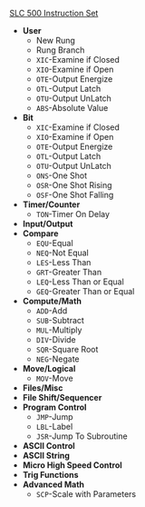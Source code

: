 [SLC 500 Instruction Set](https://literature.rockwellautomation.com/idc/groups/literature/documents/rm/1747-rm001_-en-p.pdf)
- **User**
	- New Rung
	- Rung Branch
	- `XIC`-Examine if Closed
	- `XIO`-Examine if Open
	- `OTE`-Output Energize
	- `OTL`-Output Latch
	- `OTU`-Output UnLatch
	- `ABS`-Absolute Value
- **Bit**
	- `XIC`-Examine if Closed
	- `XIO`-Examine if Open
	- `OTE`-Output Energize
	- `OTL`-Output Latch
	- `OTU`-Output UnLatch
	- `ONS`-One Shot 
	- `OSR`-One Shot Rising
	- `OSF`-One Shot Falling
- **Timer/Counter**
	- `TON`-Timer On Delay
- **Input/Output**
- **Compare**
	- `EQU`-Equal
	- `NEQ`-Not Equal
	- `LES`-Less Than
	- `GRT`-Greater Than
	- `LEQ`-Less Than or Equal
	- `GEQ`-Greater Than or Equal
- **Compute/Math**
	- `ADD`-Add
	- `SUB`-Subtract
	- `MUL`-Multiply
	- `DIV`-Divide
	- `SQR`-Square Root
	- `NEG`-Negate
- **Move/Logical**
	- `MOV`-Move
- **Files/Misc**
- **File Shift/Sequencer**
- **Program Control**
	- `JMP`-Jump
	- `LBL`-Label
	- `JSR`-Jump To Subroutine
- **ASCII Control**
- **ASCII String**
- **Micro High Speed Control** 
- **Trig Functions**
- **Advanced Math**
	- `SCP`-Scale with Parameters